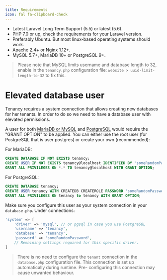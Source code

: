 ```yaml
---
title: Requirements
icon: fal fa-clipboard-check
---
```


- Latest Laravel Long Term Support (5.5) or latest (5.6).
- PHP 7.0 or up, check the requirements for your Laravel version.
- Preferably Ubuntu. But most linux-based operating systems should work.
- Apache 2.4+ or Nginx 1.12+.
- MySQL 5.7+, MariaDB 10+ or PostgreSQL 9+.

> Please note that MySQL limits username and database length to 32, 
enable in the `tenancy.php` configuration file:  `website > uuid-limit-length-to-32`
to fix this.

# Elevated database user

Tenancy requires a system connection that allows creating new databases for her
tenants. In order to do so we need to have a database user with elevated
permissions.

A user for both [MariaDB or MySQL][1] and [PostgreSQL][2] would require the "GRANT OPTION" to be
applied. You can either use the root user (for PostgreSQL that is user postgres) or create
your own (recommended):

For MariaDB:
```sql
CREATE DATABASE IF NOT EXISTS tenancy;
CREATE USER IF NOT EXISTS tenancy@localhost IDENTIFIED BY 'someRandomPassword';
GRANT ALL PRIVILEGES ON *.* TO tenancy@localhost WITH GRANT OPTION;
```

For PostgreSQL:
```sql
CREATE DATABASE tenancy;
CREATE USER tenancy WITH CREATEDB CREATEROLE PASSWORD 'someRandomPassword';
GRANT ALL PRIVILEGES ON tenancy to tenancy WITH GRANT OPTION;
```

Make sure you configure this user as your system connection in your `database.php`.
Under connections:

```php
'system' => [
    'driver' => 'mysql', // or pgsql in case you use PostgreSQL
    'username' => 'tenancy',
    'database' => 'tenancy',
    'password' => 'someRandomPassword',
    // Remaining settings required for this specific driver.
]
```

> There is no need to configure the `tenant` connection in the `database.php`
configuration file. This connection is set up automatically during runtime. Pre-
configuring this connection may cause unwanted behaviour.

[1]: https://mariadb.com/kb/en/library/grant/#the-grant-option-privilege
[2]: https://www.postgresql.org/docs/9.6/static/sql-grant.html
